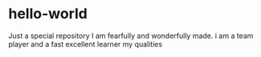 # hello-world
Just a special repository
I am fearfully and wonderfully made. i am a team player and a fast excellent learner
my qualities
